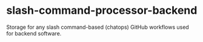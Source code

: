 # slash-command-processor-backend

Storage for any slash command-based (chatops) GitHub workflows used for backend software.
